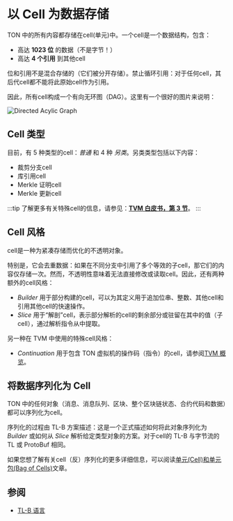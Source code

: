 # 以 Cell 为数据存储

TON 中的所有内容都存储在cell(单元)中。一个cell是一个数据结构，包含：

- 高达 **1023 位** 的数据（不是字节！）
- 高达 **4 个引用** 到其他cell

位和引用不是混合存储的（它们被分开存储）。禁止循环引用：对于任何cell，其后代cell都不能将此原始cell作为引用。

因此，所有cell构成一个有向无环图（DAG）。这里有一个很好的图片来说明：

![Directed Acylic Graph](/img/docs/dag.png)

## Cell 类型

目前，有 5 种类型的cell：_普通_ 和 4 种 _另类_。另类类型包括以下内容：
* 裁剪分支cell
* 库引用cell
* Merkle 证明cell
* Merkle 更新cell

:::tip
了解更多有关特殊cell的信息，请参见：[**TVM 白皮书，第 3 节**](https://ton.org/tvm.pdf)。
:::

## Cell 风格

cell是一种为紧凑存储而优化的不透明对象。

特别是，它会去重数据：如果在不同分支中引用了多个等效的子cell，那它们的内容仅存储一次。然而，不透明性意味着无法直接修改或读取cell。因此，还有两种额外的cell风格：
* _Builder_ 用于部分构建的cell，可以为其定义用于追加位串、整数、其他cell和引用其他cell的快速操作。
* _Slice_ 用于“解剖”cell，表示部分解析的cell的剩余部分或驻留在其中的值（子cell），通过解析指令从中提取。

另一种在 TVM 中使用的特殊cell风格：

* _Continuation_ 用于包含 TON 虚拟机的操作码（指令）的cell，请参阅[TVM 概览](/learn/tvm-instructions/tvm-overview)。

## 将数据序列化为 Cell

TON 中的任何对象（消息、消息队列、区块、整个区块链状态、合约代码和数据）都可以序列化为cell。

序列化的过程由 TL-B 方案描述：这是一个正式描述如何将此对象序列化为 _Builder_ 或如何从 _Slice_ 解析给定类型对象的方案。对于cell的 TL-B 与字节流的 TL 或 ProtoBuf 相同。

如果您想了解有关cell（反）序列化的更多详细信息，可以阅读[单元(Cell)和单元包(Bag of Cells)](/develop/data-formats/cell-boc)文章。

## 参阅

* [TL-B 语言](/develop/data-formats/tl-b-language)
